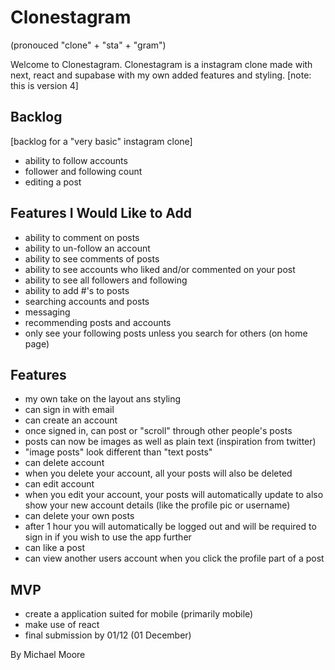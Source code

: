# Clonestagram
(pronouced "clone" + "sta" + "gram")

Welcome to Clonestagram. Clonestagram is a instagram clone made with next, react and supabase with my own added features and styling. 
[note: this is version 4]

## Backlog

[backlog for a "very basic" instagram clone]

- ability to follow accounts
- follower and following count
- editing a post

## Features I Would Like to Add

- ability to comment on posts
- ability to un-follow an account
- ability to see comments of posts
- ability to see accounts who liked and/or commented on your post
- ability to see all followers and following
- ability to add #'s to posts
- searching accounts and posts
- messaging
- recommending posts and accounts
- only see your following posts unless you search for others (on home page)

## Features

- my own take on the layout ans styling
- can sign in with email
- can create an account
- once signed in, can post or "scroll" through other people's posts
- posts can now be images as well as plain text (inspiration from twitter)
- "image posts" look different than "text posts"
- can delete account
- when you delete your account, all your posts will also be deleted
- can edit account
- when you edit your account, your posts will automatically update to also show your new account details (like the profile pic or username)
- can delete your own posts
- after 1 hour you will automatically be logged out and will be required to sign in if you wish to use the app further
- can like a post
- can view another users account when you click the profile part of a post

## MVP

- create a application suited for mobile (primarily mobile)
- make use of react
- final submission by 01/12 (01 December)

By Michael Moore
